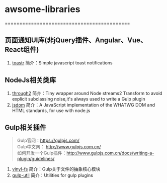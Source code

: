 # awsome-libraries

===========================================
## 页面通知UI库(非jQuery插件、Angular、Vue、React组件)

1. <a href='https://github.com/CodeSeven/toastr'>toastr</a>  简介：Simple javascript toast notifications

## NodeJs相关类库
1. <a href='https://github.com/rvagg/through2'>through2</a> 简介：Tiny wrapper around Node streams2 Transform to avoid explicit subclassing noise,it's always used to write a Gulp plugin<br>
2. <a href='https://github.com/tmpvar/jsdom'>jsdom</a> 简介：A JavaScript implementation of the WHATWG DOM and HTML standards, for use with node.js<br>


## Gulp相关插件
> Gulp官网：https://gulpjs.com/ <br>
Gulp中文网： http://www.gulpjs.com.cn/ <br>
如何开发一个Gulp插件：http://www.gulpjs.com.cn/docs/writing-a-plugin/guidelines/

1. <a href='https://github.com/gulpjs/vinyl-fs'>vinyl-fs</a> 简介：Gulp关于文件的抽象核心模块
2. <a href='https://github.com/gulpjs/gulp-util'>gulp-util</a> 简介：Utilities for gulp plugins
